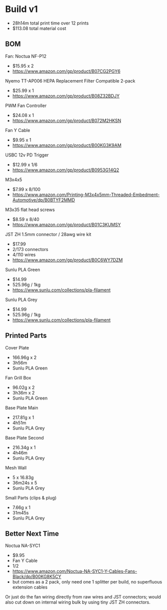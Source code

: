 # Build v1

- 28h14m total print time over 12 prints
- $113.08 total material cost

## BOM

Fan: Noctua NF-P12
- $15.95 x 2
- <https://www.amazon.com/gp/product/B07CG2PGY6>

Nyemo TT-AP006 HEPA Replacement Filter Compatible 2-pack
- $25.99 x 1
- <https://www.amazon.com/gp/product/B08Z32BDJY>

PWM Fan Controller
- $24.08 x 1
- <https://www.amazon.com/gp/product/B072M2HKSN>

Fan Y Cable
- $9.95 x 1
- <https://www.amazon.com/gp/product/B00KG3K9AM>

USBC 12v PD Trigger
- $12.99 x 1/6
- <https://www.amazon.com/gp/product/B0953G14Q2>

M3x4x5
- $7.99 x 8/100
- <https://www.amazon.com/Printing-M3x4x5mm-Threaded-Embedment-Automotive/dp/B0BTYF2MMD>

M3x35 flat head screws
- $8.59 x 8/40
- <https://www.amazon.com/gp/product/B01C3KUMSY>

JST ZH 1.5mm connector / 28awg wire kit
- $17.99
- 2/173 connectors
- 4/110 wires
- <https://www.amazon.com/gp/product/B0C6WY7DZM>

Sunlu PLA Green
- $14.99
- 525.96g / 1kg
- <https://www.sunlu.com/collections/pla-filament>

Sunlu PLA Grey
- $14.99
- 525.96g / 1kg
- <https://www.sunlu.com/collections/pla-filament>

## Printed Parts

Cover Plate
- 166.96g x 2
- 3h56m
- Sunlu PLA Green

Fan Grill Box
- 96.02g x 2
- 3h36m x 2
- Sunlu PLA Green

Base Plate Main
- 217.81g x 1
- 4h51m
- Sunlu PLA Grey

Base Plate Second
- 216.34g x 1
- 4h46m
- Sunlu PLA Grey

Mesh Wall
- 5 x 16.83g
- 36m24s x 5
- Sunlu PLA Grey

Small Parts (clips & plug)
- 7.66g x 1
- 31m45s
- Sunlu PLA Grey

## Better Next Time

Noctua NA-SYC1
- $9.95
- Fan Y Cable
- 1/2
- <https://www.amazon.com/Noctua-NA-SYC1-Y-Cables-Fans-Black/dp/B00KG8K5CY>
- but comes as a 2 pack, only need one 1 splitter per build, no superfluous extension cables

Or just do the fan wiring directly from raw wires and JST connectors;
would also cut down on internal wiring bulk by using tiny JST ZH connectors.
